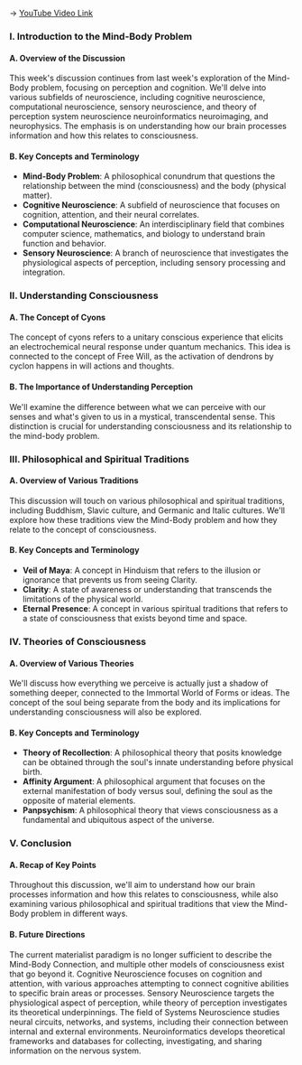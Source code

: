 -> [YouTube Video Link](https://www.youtube.com/watch?v=iDR2XgnBuj0&list=PLVrDMdxssIRbyDljslcSmzcZ3XSJR1IdN&index=13&pp=iAQB)

### I. Introduction to the Mind-Body Problem
#### A. Overview of the Discussion

This week's discussion continues from last week's exploration of the Mind-Body problem, focusing on perception and cognition. We'll delve into various subfields of neuroscience, including cognitive neuroscience, computational neuroscience, sensory neuroscience, and theory of perception system neuroscience neuroinformatics neuroimaging, and neurophysics. The emphasis is on understanding how our brain processes information and how this relates to consciousness.

#### B. Key Concepts and Terminology

*   **Mind-Body Problem**: A philosophical conundrum that questions the relationship between the mind (consciousness) and the body (physical matter).
*   **Cognitive Neuroscience**: A subfield of neuroscience that focuses on cognition, attention, and their neural correlates.
*   **Computational Neuroscience**: An interdisciplinary field that combines computer science, mathematics, and biology to understand brain function and behavior.
*   **Sensory Neuroscience**: A branch of neuroscience that investigates the physiological aspects of perception, including sensory processing and integration.

### II. Understanding Consciousness
#### A. The Concept of Cyons

The concept of cyons refers to a unitary conscious experience that elicits an electrochemical neural response under quantum mechanics. This idea is connected to the concept of Free Will, as the activation of dendrons by cyclon happens in will actions and thoughts.

#### B. The Importance of Understanding Perception

We'll examine the difference between what we can perceive with our senses and what's given to us in a mystical, transcendental sense. This distinction is crucial for understanding consciousness and its relationship to the mind-body problem.

### III. Philosophical and Spiritual Traditions
#### A. Overview of Various Traditions

This discussion will touch on various philosophical and spiritual traditions, including Buddhism, Slavic culture, and Germanic and Italic cultures. We'll explore how these traditions view the Mind-Body problem and how they relate to the concept of consciousness.

#### B. Key Concepts and Terminology

*   **Veil of Maya**: A concept in Hinduism that refers to the illusion or ignorance that prevents us from seeing Clarity.
*   **Clarity**: A state of awareness or understanding that transcends the limitations of the physical world.
*   **Eternal Presence**: A concept in various spiritual traditions that refers to a state of consciousness that exists beyond time and space.

### IV. Theories of Consciousness
#### A. Overview of Various Theories

We'll discuss how everything we perceive is actually just a shadow of something deeper, connected to the Immortal World of Forms or ideas. The concept of the soul being separate from the body and its implications for understanding consciousness will also be explored.

#### B. Key Concepts and Terminology

*   **Theory of Recollection**: A philosophical theory that posits knowledge can be obtained through the soul's innate understanding before physical birth.
*   **Affinity Argument**: A philosophical argument that focuses on the external manifestation of body versus soul, defining the soul as the opposite of material elements.
*   **Panpsychism**: A philosophical theory that views consciousness as a fundamental and ubiquitous aspect of the universe.

### V. Conclusion
#### A. Recap of Key Points

Throughout this discussion, we'll aim to understand how our brain processes information and how this relates to consciousness, while also examining various philosophical and spiritual traditions that view the Mind-Body problem in different ways.

#### B. Future Directions

The current materialist paradigm is no longer sufficient to describe the Mind-Body Connection, and multiple other models of consciousness exist that go beyond it. Cognitive Neuroscience focuses on cognition and attention, with various approaches attempting to connect cognitive abilities to specific brain areas or processes. Sensory Neuroscience targets the physiological aspect of perception, while theory of perception investigates its theoretical underpinnings. The field of Systems Neuroscience studies neural circuits, networks, and systems, including their connection between internal and external environments. Neuroinformatics develops theoretical frameworks and databases for collecting, investigating, and sharing information on the nervous system.